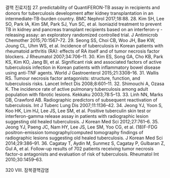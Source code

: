 결핵 진료지침
27. predictability of QuantiFERON-TB assay in recipients and donors for tuberculosis development after kidney transplantation in an intermediate-TB-burden country. BMC Nephrol 2017;18:88.
28. Kim SH, Lee SO, Park IA, Kim SM, Park SJ, Yun SC, et al. Isoniazid treatment to prevent TB in kidney and pancreas transplant recipients based on an interferon-γ -releasing assay: an exploratory randomized controlled trial. J Antimicrob Chemother 2015;70:1567–72.
29. Seong SS, Choi CB, Woo JH, Bae KW, Joung CL, Uhm WS, et al. Incidence of tuberculosis in Korean patients with rheumatoid arthritis (RA): effects of RA itself and of tumor necrosis factor blockers. J Rheumatol 2007;34:706–11.
30. Kim ES, Song GA, Cho KB, Park KS, Kim KO, Jang BI, et al. Significant risk and associated factors of active tuberculosis infection in Korean patients with inflammatory bowel disease using anti-TNF agents. World J Gastroenterol 2015;21:3308–16.
31. Wallis RS. Tumour necrosis factor antagonists: structure, function, and tuberculosis risks. Lancet Infect Dis 2008;8:601–11.
32. Shimouchi A, Ozasa K. The incidence rate of active pulmonary tuberculosis among adult population with fibrotic lesions. Kekkaku 2003;78:5–13.
33. Linh NN, Marks GB, Crawford AB. Radiographic predictors of subsequent reactivation of tuberculosis. Int J Tuberc Lung Dis 2007;11:1136–42.
34. Jeong YJ, Yoon S, Koo HK, Lim HJ, Lee JS, Lee SM, et al. Positive tuberculin skin test or interferon-gamma release assay in patients with radiographic lesion suggesting old healed tuberculosis. J Korean Med Sci 2012;27:761–6.
35. Jeong YJ, Paeng JC, Nam HY, Lee JS, Lee SM, Yoo CG, et al. (18)F-FDG positron-emission tomography/computed tomography findings of radiographic lesions suggesting old healed tuberculosis. J Korean Med Sci 2014;29:386–91.
36. Cagatay T, Aydin M, Sunmez S, Cagatay P, Gulbaran Z, Gul A, et al. Follow-up results of 702 patients receiving tumor necrosis factor-α antagonists and evaluation of risk of tuberculosis. Rheumatol Int 2010;30:1459–63.

320 Ⅷ. 잠복결핵감염
